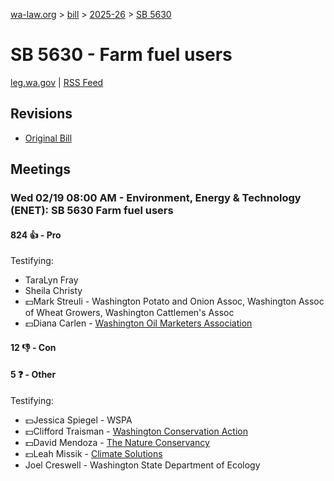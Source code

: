 [wa-law.org](/) > [bill](/bill/) > [2025-26](/bill/2025-26/) > [SB 5630](/bill/2025-26/sb/5630/)

# SB 5630 - Farm fuel users
[leg.wa.gov](https://app.leg.wa.gov/billsummary?BillNumber=5630&Year=2025&Initiative=false) | [RSS Feed](./rss.xml)

## Revisions
* [Original Bill](1/)

## Meetings
### Wed 02/19 08:00 AM - Environment, Energy & Technology (ENET): SB 5630 Farm fuel users
#### 824 👍 - Pro
Testifying:
* TaraLyn Fray
* Sheila Christy
* 💵Mark Streuli - Washington Potato and Onion Assoc, Washington Assoc of Wheat Growers, Washington Cattlemen's Assoc
* 💵Diana Carlen - [Washington Oil Marketers Association](/org/washington_oil_marketers_association/)

#### 12 👎 - Con

#### 5 ❓ - Other
Testifying:
* 💵Jessica Spiegel - WSPA
* 💵Clifford Traisman - [Washington Conservation Action](/org/washington_conservation_action/)
* 💵David Mendoza - [The Nature Conservancy](/org/the_nature_conservancy/)
* 💵Leah Missik - [Climate Solutions](/org/climate_solutions/)
* Joel Creswell - Washington State Department of Ecology
